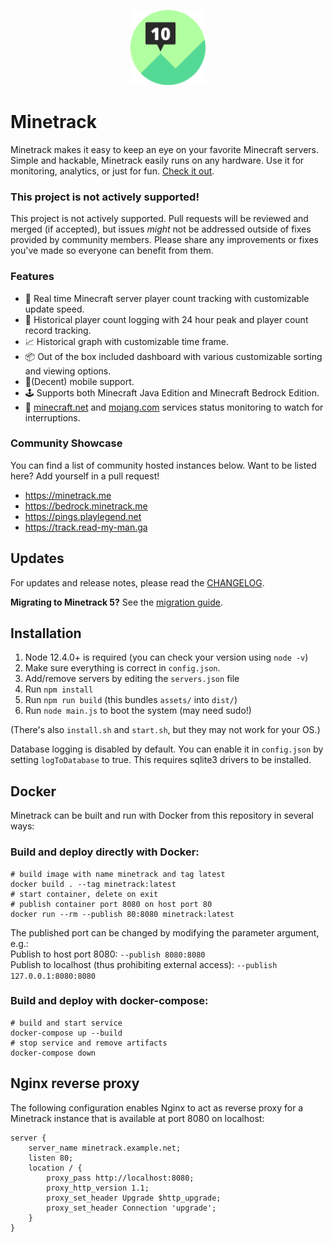 <p align="center">
	<img width="120" height="120" src="assets/images/logo.svg">
</p>

# Minetrack
Minetrack makes it easy to keep an eye on your favorite Minecraft servers. Simple and hackable, Minetrack easily runs on any hardware. Use it for monitoring, analytics, or just for fun. [Check it out](https://minetrack.me).

### This project is not actively supported!
This project is not actively supported. Pull requests will be reviewed and merged (if accepted), but issues _might_ not be addressed outside of fixes provided by community members. Please share any improvements or fixes you've made so everyone can benefit from them.

### Features
- 🚀 Real time Minecraft server player count tracking with customizable update speed.
- 📝 Historical player count logging with 24 hour peak and player count record tracking.
- 📈 Historical graph with customizable time frame.
- 📦 Out of the box included dashboard with various customizable sorting and viewing options.
- 📱(Decent) mobile support.
- 🕹 Supports both Minecraft Java Edition and Minecraft Bedrock Edition.
- 🚨 [minecraft.net](https://minecraft.net) and [mojang.com](https://mojang.com) services status monitoring to watch for interruptions.

### Community Showcase
You can find a list of community hosted instances below. Want to be listed here? Add yourself in a pull request!

* https://minetrack.me
* https://bedrock.minetrack.me
* https://pings.playlegend.net
* https://track.read-my-man.ga

## Updates
For updates and release notes, please read the [CHANGELOG](docs/CHANGELOG.md).

**Migrating to Minetrack 5?** See the [migration guide](docs/MIGRATING.md).

## Installation
1. Node 12.4.0+ is required (you can check your version using `node -v`)
2. Make sure everything is correct in ```config.json```.
3. Add/remove servers by editing the ```servers.json``` file
4. Run ```npm install```
5. Run ```npm run build``` (this bundles `assets/` into `dist/`)
6. Run ```node main.js``` to boot the system (may need sudo!)

(There's also ```install.sh``` and ```start.sh```, but they may not work for your OS.)

Database logging is disabled by default. You can enable it in ```config.json``` by setting ```logToDatabase``` to true.
This requires sqlite3 drivers to be installed.

## Docker
Minetrack can be built and run with Docker from this repository in several ways:

### Build and deploy directly with Docker:
```
# build image with name minetrack and tag latest
docker build . --tag minetrack:latest
# start container, delete on exit
# publish container port 8080 on host port 80
docker run --rm --publish 80:8080 minetrack:latest
```
The published port can be changed by modifying the parameter argument, e.g.:  
Publish to host port 8080: `--publish 8080:8080`  
Publish to localhost (thus prohibiting external access): `--publish 127.0.0.1:8080:8080`

### Build and deploy with docker-compose:
```
# build and start service
docker-compose up --build
# stop service and remove artifacts
docker-compose down
```

## Nginx reverse proxy
The following configuration enables Nginx to act as reverse proxy for a Minetrack instance that is available at port 8080 on localhost:
```
server {
    server_name minetrack.example.net;
    listen 80;
    location / {
        proxy_pass http://localhost:8080;
        proxy_http_version 1.1;
        proxy_set_header Upgrade $http_upgrade;
        proxy_set_header Connection 'upgrade';
    }
}
```
